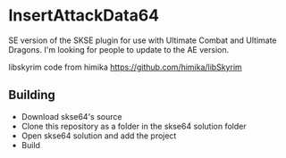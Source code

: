 # InsertAttackData64

SE version of the SKSE plugin for use with Ultimate Combat and Ultimate Dragons.
I'm looking for people to update to the AE version.

libskyrim code from himika https://github.com/himika/libSkyrim


## Building

- Download skse64's source
- Clone this repository as a folder in the skse64 solution folder
- Open skse64 solution and add the project
- Build
